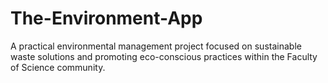 # The-Environment-App
A practical environmental management project focused on sustainable waste solutions and promoting eco-conscious practices within the Faculty of Science community.
